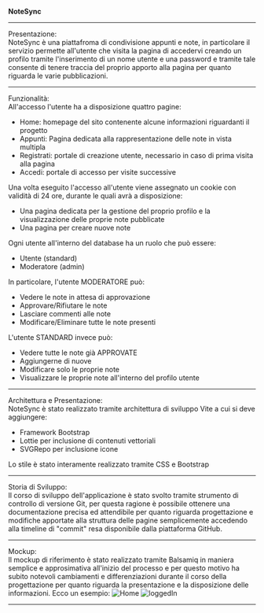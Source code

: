 **NoteSync**

------------------------------------------------------------------------------------------------------------------------------------------------------------------------

Presentazione:<br>
NoteSync è una piattafroma di condivisione appunti e note, in particolare il servizio permette all'utente che visita la pagina di accedervi creando un profilo tramite l'inserimento di un nome utente e una password e tramite tale consente di tenere traccia del proprio apporto alla pagina per quanto riguarda le varie pubblicazioni.

------------------------------------------------------------------------------------------------------------------------------------------------------------------------

Funzionalità:<br>
All'accesso l'utente ha a disposizione quattro pagine:
- Home: homepage del sito contenente alcune informazioni riguardanti il progetto
- Appunti: Pagina dedicata alla rappresentazione delle note in vista multipla
- Registrati: portale di creazione utente, necessario in caso di prima visita alla pagina
- Accedi: portale di accesso per visite successive

Una volta eseguito l'accesso all'utente viene assegnato un cookie con validità di 24 ore, durante le quali avrà a disposizione:
- Una pagina dedicata per la gestione del proprio profilo e la visualizzazione delle proprie note pubblicate
- Una pagina per creare nuove note

Ogni utente all'interno del database ha un ruolo che può essere:
- Utente (standard)
- Moderatore (admin)

In particolare, l'utente MODERATORE può:
- Vedere le note in attesa di approvazione
- Approvare/Rifiutare le note
- Lasciare commenti alle note
- Modificare/Eliminare tutte le note presenti

L'utente STANDARD invece può:
- Vedere tutte le note già APPROVATE
- Aggiungerne di nuove
- Modificare solo le proprie note
- Visualizzare le proprie note all'interno del profilo utente

------------------------------------------------------------------------------------------------------------------------------------------------------------------------

Architettura e Presentazione:<br>
NoteSync è stato realizzato tramite architettura di sviluppo Vite a cui si deve aggiungere:
- Framework Bootstrap
- Lottie per inclusione di contenuti vettoriali
- SVGRepo per inclusione icone

Lo stile è stato interamente realizzato tramite CSS e Bootstrap

------------------------------------------------------------------------------------------------------------------------------------------------------------------------

Storia di Sviluppo:<br>
Il corso di sviluppo dell'applicazione è stato svolto tramite strumento di controllo di versione Git, per questa ragione è possibile ottenere una documentazione precisa ed attendibile per quanto riguarda progettazione e modifiche apportate alla struttura delle pagine semplicemente accedendo alla timeline di "commit" resa disponibile dalla piattaforma GitHub.

------------------------------------------------------------------------------------------------------------------------------------------------------------------------

Mockup:<br>
Il mockup di riferimento è stato realizzato tramite Balsamiq in maniera semplice e approsimativa all'inizio del processo e per questo motivo ha subito notevoli cambiamenti e differenziazioni durante il corso della progettazione per quanto riguarda la presentazione e la disposizione delle informazioni. Ecco un esempio:
![Home](https://github.com/filippo16/ProgettoWeb/assets/145445359/8d38f9e8-c1a9-4293-baac-18c149614fd1)
![loggedIn](https://github.com/filippo16/ProgettoWeb/assets/145445359/40733e65-768d-4398-8f45-65112421093e)

------------------------------------------------------------------------------------------------------------------------------------------------------------------------

